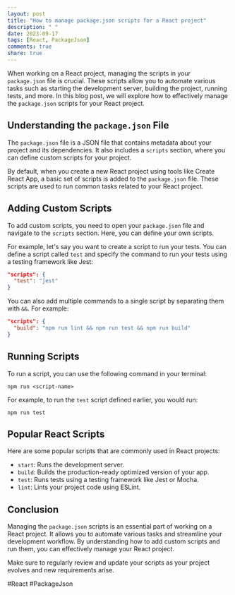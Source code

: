 ```yaml
---
layout: post
title: "How to manage package.json scripts for a React project"
description: " "
date: 2023-09-17
tags: [React, PackageJson]
comments: true
share: true
---
```


When working on a React project, managing the scripts in your `package.json` file is crucial. These scripts allow you to automate various tasks such as starting the development server, building the project, running tests, and more. In this blog post, we will explore how to effectively manage the `package.json` scripts for your React project.

## Understanding the `package.json` File

The `package.json` file is a JSON file that contains metadata about your project and its dependencies. It also includes a `scripts` section, where you can define custom scripts for your project.

By default, when you create a new React project using tools like Create React App, a basic set of scripts is added to the `package.json` file. These scripts are used to run common tasks related to your React project.

## Adding Custom Scripts

To add custom scripts, you need to open your `package.json` file and navigate to the `scripts` section. Here, you can define your own scripts.

For example, let's say you want to create a script to run your tests. You can define a script called `test` and specify the command to run your tests using a testing framework like Jest:

```json
"scripts": {
  "test": "jest"
}
```

You can also add multiple commands to a single script by separating them with `&&`. For example:

```json
"scripts": {
  "build": "npm run lint && npm run test && npm run build"
}
```

## Running Scripts

To run a script, you can use the following command in your terminal:

```
npm run <script-name>
```

For example, to run the `test` script defined earlier, you would run:

```
npm run test
```

## Popular React Scripts

Here are some popular scripts that are commonly used in React projects:

- `start`: Runs the development server.
- `build`: Builds the production-ready optimized version of your app.
- `test`: Runs tests using a testing framework like Jest or Mocha.
- `lint`: Lints your project code using ESLint.

## Conclusion

Managing the `package.json` scripts is an essential part of working on a React project. It allows you to automate various tasks and streamline your development workflow. By understanding how to add custom scripts and run them, you can effectively manage your React project.

Make sure to regularly review and update your scripts as your project evolves and new requirements arise.

#React #PackageJson